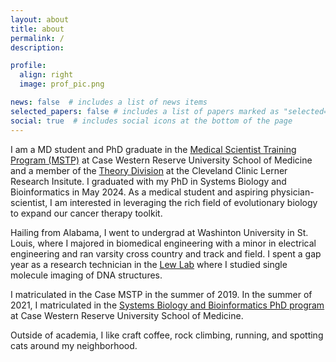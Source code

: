 ```yaml
---
layout: about
title: about
permalink: /
description:

profile:
  align: right
  image: prof_pic.png

news: false  # includes a list of news items
selected_papers: false # includes a list of papers marked as "selected={true}"
social: true  # includes social icons at the bottom of the page
---
```


I am a MD student and PhD graduate in the [Medical Scientist Training Program (MSTP)](https://case.edu/medicine/admissions-programs/md-phd-program) at Case Western Reserve University School of Medicine and a member of the [Theory Division](https://theorydi.vision) at the Cleveland Clinic Lerner Research Insitute. I graduated with my PhD in Systems Biology and Bioinformatics in May 2024. As a medical student and aspiring physician-scientist, I am interested in leveraging the rich field of evolutionary biology to expand our cancer therapy toolkit.

Hailing from Alabama, I went to undergrad at Washinton University in St. Louis, where I majored in biomedical engineering with a minor in electrical engineering and ran varsity cross country and track and field. I spent a gap year as a research technician in the [Lew Lab](https://lewlab.wustl.edu) where I studied single molecule imaging of DNA structures.

I matriculated in the Case MSTP in the summer of 2019. In the summer of 2021, I matriculated in the [Systems Biology and Bioinformatics PhD program](https://case.edu/medicine/nutrition/education/phd-programs/phd-systems-biology-and-bioinformatics) at Case Western Reserve University School of Medicine.

Outside of academia, I like craft coffee, rock climbing, running, and spotting cats around my neighborhood.

<!-- Put your address / P.O. box / other info right below your picture. You can also disable any these elements by editing `profile` property of the YAML header of your `_pages/about.md`. Edit `_bibliography/papers.bib` and Jekyll will render your [publications page](/al-folio/publications/) automatically.

Link to your social media connections, too. This theme is set up to use [Font Awesome icons](http://fortawesome.github.io/Font-Awesome/) and [Academicons](https://jpswalsh.github.io/academicons/), like the ones below. Add your Facebook, Twitter, LinkedIn, Google Scholar, or just disable all of them. -->
